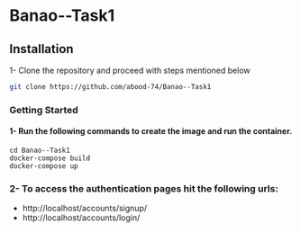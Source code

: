 # Banao--Task1

## Installation

1- Clone the repository and proceed with steps mentioned below
```sh
git clone https://github.com/abood-74/Banao--Task1
```


### Getting Started
#### 1- Run the following commands to create the image and run the container.
```
cd Banao--Task1
docker-compose build
docker-compose up
```

### 2- To access the authentication pages hit the following urls:
* http://localhost/accounts/signup/
* http://localhost/accounts/login/
